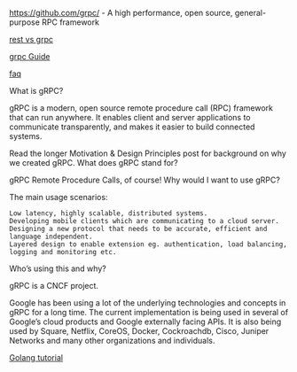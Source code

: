 https://github.com/grpc/ - A high performance, open source, general-purpose RPC framework

[rest vs grpc](https://code.tutsplus.com/tutorials/rest-vs-grpc-battle-of-the-apis--cms-30711)

[grpc Guide](https://grpc.io/docs/guides/)

[faq](https://grpc.io/faq/)

What is gRPC?

gRPC is a modern, open source remote procedure call (RPC) framework that can run anywhere. It enables client and server applications to communicate transparently, and makes it easier to build connected systems.

Read the longer Motivation & Design Principles post for background on why we created gRPC.
What does gRPC stand for?

gRPC Remote Procedure Calls, of course!
Why would I want to use gRPC?

The main usage scenarios:

    Low latency, highly scalable, distributed systems.
    Developing mobile clients which are communicating to a cloud server.
    Designing a new protocol that needs to be accurate, efficient and language independent.
    Layered design to enable extension eg. authentication, load balancing, logging and monitoring etc.

Who’s using this and why?

gRPC is a CNCF project.

Google has been using a lot of the underlying technologies and concepts in gRPC for a long time. The current implementation is being used in several of Google’s cloud products and Google externally facing APIs. It is also being used by Square, Netflix, CoreOS, Docker, Cockroachdb, Cisco, Juniper Networks and many other organizations and individuals.


[Golang tutorial](https://grpc.io/docs/quickstart/go.html)
